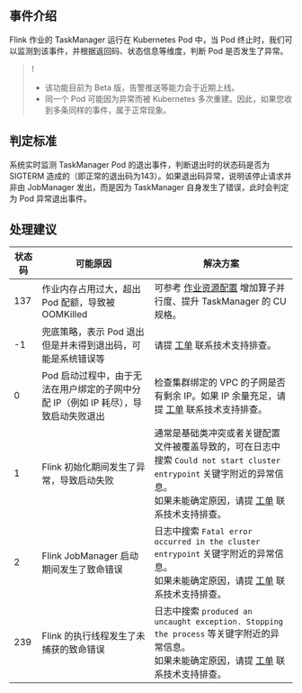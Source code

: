 ## 事件介绍
Flink 作业的 TaskManager 运行在 Kubernetes Pod 中，当 Pod 终止时，我们可以监测到该事件，并根据返回码、状态信息等维度，判断 Pod 是否发生了异常。
> !
> - 该功能目前为 Beta 版，告警推送等能力会于近期上线。
> - 同一个 Pod 可能因为异常而被 Kubernetes 多次重建。因此，如果您收到多条同样的事件，属于正常现象。

## 判定标准
系统实时监测 TaskManager Pod 的退出事件，判断退出时的状态码是否为 SIGTERM 造成的（即正常的退出码为143）。如果退出码异常，说明该停止请求并非由 JobManager 发出，而是因为 TaskManager 自身发生了错误，此时会判定为 Pod 异常退出事件。

## 处理建议

| 状态码 | 可能原因                                                    | 解决方案                                                     |
| ------ | ----------------------------------------------------------- | ------------------------------------------------------------ |
| 137    | 作业内存占用过大，超出 Pod 配额，导致被 OOMKilled           | 可参考 [作业资源配置](https://cloud.tencent.com/document/product/849/57772) 增加算子并行度、提升 TaskManager 的 CU 规格。 |
| -1     | 兜底策略，表示 Pod 退出但是并未得到退出码，可能是系统错误等 | 请提 [工单](https://console.cloud.tencent.com/workorder) 联系技术支持排查。 |
|     0    |     Pod 启动过程中，由于无法在用户绑定的子网中分配 IP（例如 IP 耗尽），导致启动失败退出     |   检查集群绑定的 VPC 的子网是否有剩余 IP。如果 IP 余量充足，请提 [工单](https://console.cloud.tencent.com/workorder) 联系技术支持排查。   |
| 1      | Flink 初始化期间发生了异常，导致启动失败                    | 通常是基础类冲突或者关键配置文件被覆盖导致的，可在日志中搜索 `Could not start cluster entrypoint` 关键字附近的异常信息。<br>如果未能确定原因，请提 [工单](https://console.cloud.tencent.com/workorder) 联系技术支持排查。 |
| 2      | Flink JobManager 启动期间发生了致命错误                     | 日志中搜索 `Fatal error occurred in the cluster entrypoint` 关键字附近的异常信息。<br>如果未能确定原因，请提 [工单](https://console.cloud.tencent.com/workorder) 联系技术支持排查。 |
| 239    | Flink 的执行线程发生了未捕获的致命错误                      | 日志中搜索 `produced an uncaught exception. Stopping the process` 等关键字附近的异常信息。<br>如果未能确定原因，请提 [工单](https://console.cloud.tencent.com/workorder) 联系技术支持排查。 |

